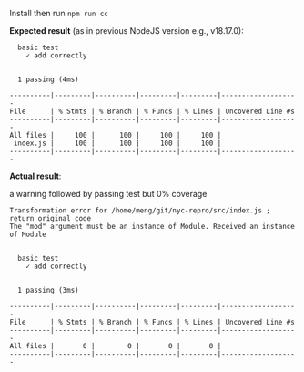 Install then run `npm run cc`

**Expected result** (as in previous NodeJS version e.g., v18.17.0):

```
  basic test
    ✓ add correctly


  1 passing (4ms)

----------|---------|----------|---------|---------|-------------------
File      | % Stmts | % Branch | % Funcs | % Lines | Uncovered Line #s
----------|---------|----------|---------|---------|-------------------
All files |     100 |      100 |     100 |     100 |
 index.js |     100 |      100 |     100 |     100 |
----------|---------|----------|---------|---------|-------------------
```

**Actual result**:

a warning followed by passing test but 0% coverage

```
Transformation error for /home/meng/git/nyc-repro/src/index.js ; return original code
The "mod" argument must be an instance of Module. Received an instance of Module


  basic test
    ✓ add correctly


  1 passing (3ms)

----------|---------|----------|---------|---------|-------------------
File      | % Stmts | % Branch | % Funcs | % Lines | Uncovered Line #s
----------|---------|----------|---------|---------|-------------------
All files |       0 |        0 |       0 |       0 |
----------|---------|----------|---------|---------|-------------------
```
